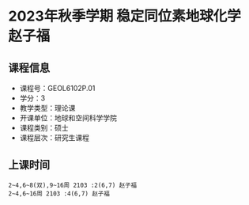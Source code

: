 # 2023年秋季学期 稳定同位素地球化学 赵子福






## 课程信息

- 课程号：GEOL6102P.01
- 学分：3
- 教学类型：理论课
- 开课单位：地球和空间科学学院
- 课程类别：硕士
- 课程层次：研究生课程

## 上课时间

```
2~4,6~8(双),9~16周 2103 :2(6,7) 赵子福
2~4,6~16周 2103 :4(6,7) 赵子福
```

